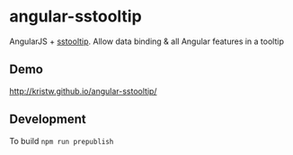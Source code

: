 # angular-sstooltip
AngularJS + [sstooltip](http://github.com/kristw/sstooltip). Allow data binding &amp; all Angular features in a tooltip

## Demo
http://kristw.github.io/angular-sstooltip/

## Development
To build ```npm run prepublish```